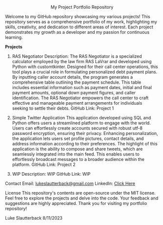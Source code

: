 <p align="center">My Project Portfolio Repository</p>
Welcome to my GitHub repository showcasing my various projects! This repository serves as a comprehensive portfolio of my work, highlighting my skills, creativity, and dedication to different areas of interest. Each project demonstrates my growth as a developer and my passion for continuous learning.

**Projects**
1. RAS Negotiator
Description: The RAS Negotiator is a specialized calculator employed by the law firm RAS LaVrar and developed using Python with customtkinter. Designed for their call center operations, this tool plays a crucial role in formulating personalized debt payment plans. By inputting caller account details, the program generates a comprehensive table outlining the payment schedule. This table includes essential information such as payment dates, initial and final payment amounts, optional down payment figures, and caller identification. The RAS Negotiator empowers the call center to craft effective and manageable payment arrangements for individuals seeking to settle their debts.
GitHub Link: Project 1

2. Simple Twitter Application
This application developed using SQL and Python offers users a streamlined platform to engage with the world. Users can effortlessly create accounts secured with robust utf-8 password encryption, ensuring their privacy. Enhancing personalization, the application lets users set profile pictures, contact details, and address information according to their preferences. The highlight of this application is the ability to compose and share tweets, which are seamlessly integrated into the main feed. This enables users to effortlessly broadcast messages to a broader audience within the platform.
GitHub Link: Project 2

3. WIP
Description: WIP
GitHub Link: WIP

Contact
Email: lukeslautterback@gmail.com
LinkedIn: [Click Here](https://www.linkedin.com/in/luke-slautterback-713728233/)

License
This repository's contents are open-source under the MIT license.
Feel free to explore the projects and delve into the code. Your feedback and suggestions are highly appreciated. Thank you for visiting my portfolio repository!

Luke Slautterback
8/11/2023
